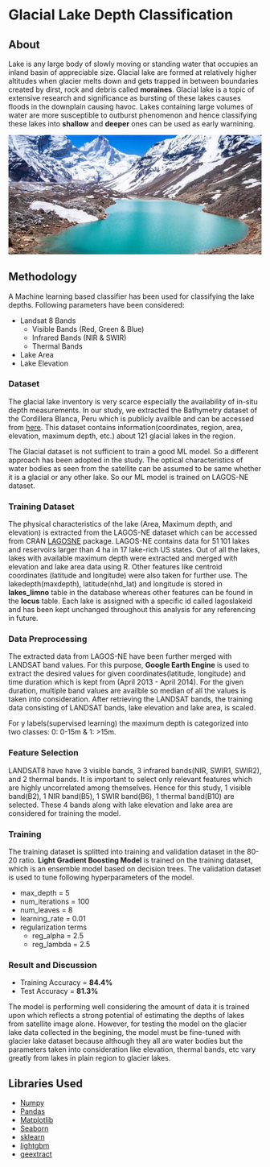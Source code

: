# Glacial Lake Depth Classification

## About 
Lake is any large body of slowly moving or standing water that occupies an inland basin of appreciable size. Glacial lake are formed at relatively higher altitudes when glacier melts down and gets trapped in between boundaries created by dirst, rock and debris called **moraines**. Glacial lake is a topic of extensive research and significance as bursting of these lakes causes floods in the downplain causing havoc. Lakes containing large volumes of water are more susceptible to outburst phenomenon and hence classifying these lakes into **shallow** and **deeper** ones can be used as early warnining.

<img src="Image/glacial-lakes.jpg" >

## Methodology
A Machine learning based classifier has been used for classifying the lake depths. Following parameters have been considered:
* Landsat 8 Bands
  * Visible Bands (Red, Green & Blue)
  * Infrared Bands (NIR & SWIR)
  * Thermal Bands
* Lake Area
* Lake Elevation

### Dataset 
The glacial lake inventory is very scarce especially the availability of in-situ depth measurements. In our study, we extracted the Bathymetry dataset of the Cordillera Blanca, Peru which is publicly availble and can be accessed from [here](https://onlinelibrary.wiley.com/doi/abs/10.1002/esp.4826). This dataset contains information(coordinates, region, area, elevation, maximum depth, etc.) about 121 glacial lakes in the region. 

The Glacial dataset is not sufficient to train a good ML model. So a different approach has been adopted in the study. The optical characteristics of water bodies as seen from the satellite can be assumed to be same whether it is a glacial or any other lake. So our ML model is trained on LAGOS-NE dataset.

### Training Dataset
The physical characteristics of the lake (Area, Maximum depth, and elevation) is extracted from the LAGOS-NE dataset which can be accessed from CRAN [LAGOSNE](https://cran.r-project.org/web/packages/LAGOSNE/index.html) package. LAGOS-NE contains data for 51 101 lakes and reservoirs larger than 4 ha in 17 lake-rich US states. Out of all the lakes, lakes with available maximum depth were extracted and merged with elevation and lake area data using R. Other features like centroid coordinates (latitude and longitude) were also taken for further use. The lakedepth(maxdepth), latitude(nhd_lat) and longitude is stored in **lakes_limno** table in the database whereas other features can be found in the **locus** table. Each lake is assigned with a specific id called lagoslakeid and has been kept unchanged throughout this analysis for any referencing in future. 

### Data Preprocessing
The extracted data from LAGOS-NE have been further merged with LANDSAT band values. For this purpose, **Google Earth Engine** is used to extract the desired values for given coordinates(latitude, longitude) and time duration which is kept from (April 2013 - April 2014). For the given duration, multiple band values are availble so median of all the values is taken into consideration. After retrieving the LANDSAT bands, the training data consisting of LANDSAT bands, lake elevation and lake area, is scaled.

For y labels(supervised learning) the maximum depth is categorized into two classes: 0: 0-15m & 1: >15m. 

### Feature Selection
LANDSAT8 have have 3 visible bands, 3 infrared bands(NIR, SWIR1, SWIR2), and 2 thermal bands. It is important to select only relevant features which are highly uncorrelated among themselves. Hence for this study, 1 visible band(B2), 1 NIR band(B5), 1 SWIR band(B6), 1 thermal band(B10) are selected. These 4 bands along with lake elevation and lake area are considered for training the model.

### Training 
The training dataset is splitted into training and validation dataset in the 80-20 ratio. **Light Gradient Boosting Model** is trained on the training dataset, which is an ensemble model based on decision trees. The validation dataset is used to tune following hyperparameters of the model.
* max_depth = 5
* num_iterations = 100
* num_leaves = 8
* learning_rate = 0.01
* regularization terms
  * reg_alpha = 2.5
  * reg_lambda = 2.5

### Result and Discussion

* Training Accuracy = **84.4%**
* Test Accuracy = **81.3%**

The model is performing well considering the amount of data it is trained upon which reflects a strong potential of estimating the depths of lakes from satellite image alone. However, for testing the model on the glacier lake data collected in the begining, the model must be fine-tuned with glacier lake dataset because although they all are water bodies but the parameters taken into consideration like elevation, thermal bands, etc vary greatly from lakes in plain region to glacier lakes. 


## Libraries Used
* [Numpy](https://numpy.org/)
* [Pandas](https://pandas.pydata.org/)
* [Matplotlib](https://matplotlib.org/)
* [Seaborn](https://seaborn.pydata.org/)
* [sklearn](https://scikit-learn.org/)
* [lightgbm](https://lightgbm.readthedocs.io/en/latest/pythonapi/lightgbm.LGBMClassifier.html)
* [geextract](https://pypi.org/project/geextract/)



